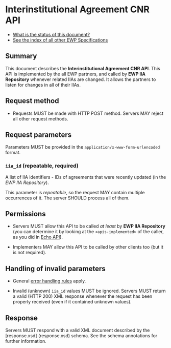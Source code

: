 Interinstitutional Agreement CNR API
====================================

* [What is the status of this document?][statuses]
* [See the index of all other EWP Specifications][develhub]


Summary
-------

This document describes the **Interinstitutional Agreement CNR API**.
This API is implemented by the all EWP partners, and called by **EWP IIA
Repository** whenever related IIAs are changed. It allows the partners to
listen for changes in all of their IIAs.


Request method
--------------

 * Requests MUST be made with HTTP POST method. Servers MAY reject all other
   request methods.


Request parameters
------------------

Parameters MUST be provided in the `application/x-www-form-urlencoded` format.


### `iia_id` (repeatable, required)

A list of IIA identifiers - IDs of agreements that were recently updated (in
the *EWP IIA Repository*).

This parameter is *repeatable*, so the request MAY contain multiple occurrences
of it. The server SHOULD process all of them.


Permissions
-----------

* Servers MUST allow this API to be called *at least* by **EWP IIA
  Repository** (you can determine it by looking at the `<apis-implemented>` of
  the caller, as you did in [Echo API][echo]).
  
* Implementers MAY allow this API to be called by other clients too (but it is
  not required).


Handling of invalid parameters
------------------------------

 * General [error handling rules][error-handling] apply. 

 * Invalid (unknown) `iia_id` values MUST be ignored. Servers MUST return
   a valid (HTTP 200) XML response whenever the request has been properly
   received (even if it contained unknown values).


Response
--------

Servers MUST respond with a valid XML document described by the [response.xsd]
(response.xsd) schema. See the schema annotations for further information.


[develhub]: http://developers.erasmuswithoutpaper.eu/
[statuses]: https://github.com/erasmus-without-paper/ewp-specs-management#statuses
[registry-spec]: https://github.com/erasmus-without-paper/ewp-specs-api-registry
[discovery-api]: https://github.com/erasmus-without-paper/ewp-specs-api-discovery
[echo]: https://github.com/erasmus-without-paper/ewp-specs-api-echo
[error-handling]: https://github.com/erasmus-without-paper/ewp-specs-architecture#error-handling
[institutions-api]: https://github.com/erasmus-without-paper/ewp-specs-api-institutions
[iias-api]: https://github.com/erasmus-without-paper/ewp-specs-api-iias
